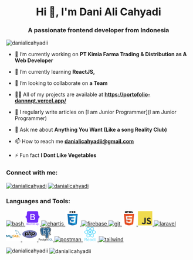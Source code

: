 <h1 align="center">Hi 👋, I'm Dani Ali Cahyadi</h1>
<h3 align="center">A passionate frontend developer from Indonesia</h3>

<p align="left"> <img src="https://komarev.com/ghpvc/?username=danialicahyadii&label=Profile%20views&color=0e75b6&style=flat" alt="danialicahyadii" /> </p>

- 🔭 I’m currently working on **PT Kimia Farma Trading & Distribution as A Web Developer**

- 🌱 I’m currently learning **ReactJS,**

- 👯 I’m looking to collaborate on **a Team**

- 👨‍💻 All of my projects are available at **https://portofolio-dannnqt.vercel.app/**
  
- 📝 I regularly write articles on [I am Junior Programmer](I am Junior Programmer)

- 💬 Ask me about **Anything You Want (Like a song Reality Club)**

- 📫 How to reach me **danialicahyadii@gmail.com**

- ⚡ Fun fact **I Dont Like Vegetables**

<h3 align="left">Connect with me:</h3>
<p align="left">
<a href="https://linkedin.com/in/danialicahyadi" target="blank"><img align="center" src="https://raw.githubusercontent.com/rahuldkjain/github-profile-readme-generator/master/src/images/icons/Social/linked-in-alt.svg" alt="danialicahyadi" height="30" width="40" /></a>
<a href="https://instagram.com/danialicahyadi" target="blank"><img align="center" src="https://raw.githubusercontent.com/rahuldkjain/github-profile-readme-generator/master/src/images/icons/Social/instagram.svg" alt="danialicahyadi" height="30" width="40" /></a>
</p>

<h3 align="left">Languages and Tools:</h3>
<p align="left"> <a href="https://www.gnu.org/software/bash/" target="_blank" rel="noreferrer"> <img src="https://www.vectorlogo.zone/logos/gnu_bash/gnu_bash-icon.svg" alt="bash" width="40" height="40"/> </a> <a href="https://getbootstrap.com" target="_blank" rel="noreferrer"> <img src="https://raw.githubusercontent.com/devicons/devicon/master/icons/bootstrap/bootstrap-plain-wordmark.svg" alt="bootstrap" width="40" height="40"/> </a> <a href="https://www.chartjs.org" target="_blank" rel="noreferrer"> <img src="https://www.chartjs.org/media/logo-title.svg" alt="chartjs" width="40" height="40"/> </a> <a href="https://www.w3schools.com/css/" target="_blank" rel="noreferrer"> <img src="https://raw.githubusercontent.com/devicons/devicon/master/icons/css3/css3-original-wordmark.svg" alt="css3" width="40" height="40"/> </a> <a href="https://firebase.google.com/" target="_blank" rel="noreferrer"> <img src="https://www.vectorlogo.zone/logos/firebase/firebase-icon.svg" alt="firebase" width="40" height="40"/> </a> <a href="https://git-scm.com/" target="_blank" rel="noreferrer"> <img src="https://www.vectorlogo.zone/logos/git-scm/git-scm-icon.svg" alt="git" width="40" height="40"/> </a> <a href="https://www.w3.org/html/" target="_blank" rel="noreferrer"> <img src="https://raw.githubusercontent.com/devicons/devicon/master/icons/html5/html5-original-wordmark.svg" alt="html5" width="40" height="40"/> </a> <a href="https://developer.mozilla.org/en-US/docs/Web/JavaScript" target="_blank" rel="noreferrer"> <img src="https://raw.githubusercontent.com/devicons/devicon/master/icons/javascript/javascript-original.svg" alt="javascript" width="40" height="40"/> </a> <a href="https://laravel.com/" target="_blank" rel="noreferrer"> <img src="https://cdn.worldvectorlogo.com/logos/laravel-2.svg" alt="laravel" width="40" height="40"/> </a> <a href="https://www.mysql.com/" target="_blank" rel="noreferrer"> <img src="https://raw.githubusercontent.com/devicons/devicon/master/icons/mysql/mysql-original-wordmark.svg" alt="mysql" width="40" height="40"/> </a> <a href="https://www.php.net" target="_blank" rel="noreferrer"> <img src="https://raw.githubusercontent.com/devicons/devicon/master/icons/php/php-original.svg" alt="php" width="40" height="40"/> </a> <a href="https://www.postgresql.org" target="_blank" rel="noreferrer"> <img src="https://raw.githubusercontent.com/devicons/devicon/master/icons/postgresql/postgresql-original-wordmark.svg" alt="postgresql" width="40" height="40"/> </a> <a href="https://postman.com" target="_blank" rel="noreferrer"> <img src="https://www.vectorlogo.zone/logos/getpostman/getpostman-icon.svg" alt="postman" width="40" height="40"/> </a> <a href="https://reactjs.org/" target="_blank" rel="noreferrer"> <img src="https://raw.githubusercontent.com/devicons/devicon/master/icons/react/react-original-wordmark.svg" alt="react" width="40" height="40"/> </a> <a href="https://tailwindcss.com/" target="_blank" rel="noreferrer"> <img src="https://www.vectorlogo.zone/logos/tailwindcss/tailwindcss-icon.svg" alt="tailwind" width="40" height="40"/> </a> </p>

<p><img align="left" src="https://github-readme-stats.vercel.app/api/top-langs?username=danialicahyadii&show_icons=true&theme=algolia&locale=en&layout=compact" alt="danialicahyadii" /></p>

<p>&nbsp;<img align="center" src="https://github-readme-stats.vercel.app/api?username=danialicahyadii&show_icons=true&theme=algolia&locale=en" alt="danialicahyadii" /></p>
<!---
danialicahyadii/danialicahyadii is a ✨ special ✨ repository because its `README.md` (this file) appears on your GitHub profile.
You can click the Preview link to take a look at your changes.
--->
